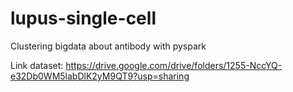# lupus-single-cell
Clustering bigdata about antibody with pyspark

Link dataset: https://drive.google.com/drive/folders/1255-NccYQ-e32Db0WM5labDlK2yM9QT9?usp=sharing
